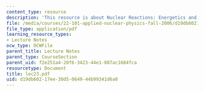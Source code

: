 ```yaml
---
content_type: resource
description: 'This resource is about Nuclear Reactions: Energetics and Compound Nucleus.'
file: /media/courses/22-101-applied-nuclear-physics-fall-2006/d19db60217ee30d5064944b99341d6a0_lec23.pdf
file_type: application/pdf
learning_resource_types:
- Lecture Notes
ocw_type: OCWFile
parent_title: Lecture Notes
parent_type: CourseSection
parent_uid: f2e251a4-20f6-3423-44e1-807ac1684fca
resourcetype: Document
title: lec23.pdf
uid: d19db602-17ee-30d5-0649-44b99341d6a0
---
```

